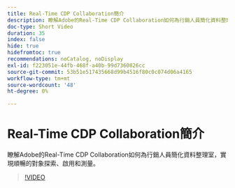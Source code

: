 ```yaml
---
title: Real-Time CDP Collaboration簡介
description: 瞭解Adobe的Real-Time CDP Collaboration如何為行銷人員簡化資料整理室，實現順暢的對象探索、啟用和測量。
doc-type: Short Video
duration: 35
index: false
hide: true
hidefromtoc: true
recommendations: noCatalog, noDisplay
exl-id: f223051e-44fb-468f-a40b-99d7360826cc
source-git-commit: 53b51e517435668d99b4516f80c0c074d06a4165
workflow-type: tm+mt
source-wordcount: '48'
ht-degree: 0%

---
```


# Real-Time CDP Collaboration簡介

瞭解Adobe的Real-Time CDP Collaboration如何為行銷人員簡化資料整理室，實現順暢的對象探索、啟用和測量。

<!-- 65_OS511_3442426_34_introduction-to-realtime-cdp-collaboration -->
>[!VIDEO](https://video.tv.adobe.com/v/3458279/?learn=on&enablevpops=true)
